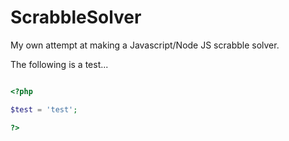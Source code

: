 ScrabbleSolver
==============

My own attempt at making a Javascript/Node JS scrabble solver.

The following is a test...

```php

<?php

$test = 'test';

?>

```
